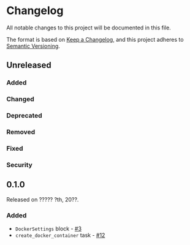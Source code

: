 # Changelog

All notable changes to this project will be documented in this file.

The format is based on [Keep a Changelog](https://keepachangelog.com/en/1.0.0/),
and this project adheres to [Semantic Versioning](https://semver.org/spec/v2.0.0.html).

## Unreleased

### Added

### Changed

### Deprecated

### Removed

### Fixed

### Security

## 0.1.0

Released on ????? ?th, 20??.

### Added

- `DockerSettings` block - [#3](https://github.com/PrefectHQ/prefect-docker/pull/3)
- `create_docker_container` task - [#12](https://github.com/PrefectHQ/prefect-docker/pull/12)
